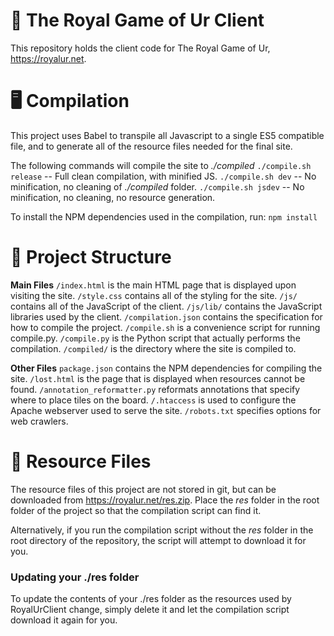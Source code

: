 # 🎲 The Royal Game of Ur Client
This repository holds the client code for The Royal Game of Ur, https://royalur.net.


# 🖥️ Compilation
This project uses Babel to transpile all Javascript to a single ES5 compatible file,
and to generate all of the resource files needed for the final site.

The following commands will compile the site to _./compiled_
`./compile.sh release` -- Full clean compilation, with minified JS.
`./compile.sh dev` -- No minification, no cleaning of _./compiled_ folder.
`./compile.sh jsdev` -- No minification, no cleaning, no resource generation.

To install the NPM dependencies used in the compilation, run:
`npm install`


# 📂 Project Structure
**Main Files**
`/index.html` is the main HTML page that is displayed upon visiting the site.
`/style.css` contains all of the styling for the site.
`/js/` contains all of the JavaScript of the client.
`/js/lib/` contains the JavaScript libraries used by the client.
`/compilation.json` contains the specification for how to compile the project.
`/compile.sh` is a convenience script for running compile.py.
`/compile.py` is the Python script that actually performs the compilation.
`/compiled/` is the directory where the site is compiled to.

**Other Files**
`package.json` contains the NPM dependencies for compiling the site.
`/lost.html` is the page that is displayed when resources cannot be found.
`/annotation_reformatter.py` reformats annotations that specify where to place tiles on the board.
`/.htaccess` is used to configure the Apache webserver used to serve the site.
`/robots.txt` specifies options for web crawlers.


# 💾 Resource Files
The resource files of this project are not stored in git, but can be downloaded
from https://royalur.net/res.zip. Place the _res_ folder in the root folder of the
project so that the compilation script can find it.

Alternatively, if you run the compilation script without the _res_ folder in the root
directory of the repository, the script will attempt to download it for you.

### Updating your ./res folder
To update the contents of your ./res folder as the resources used by RoyalUrClient
change, simply delete it and let the compilation script download it again for you.
